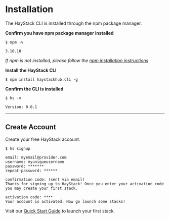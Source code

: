# Installation

The HayStack CLI is installed through the npm package manager.

**Confirm you have npm package manager installed**

```
$ npm -v

3.10.10
```

*If npm is not installed, please follow the [npm installation instructions](https://www.npmjs.com/get-npm)*

**Install the HayStack CLI**

```
$ npm install haystackhub.cli -g
```

**Confirm the CLI is installed**

```
$ hs -v

Version: 0.0.1
```


---


## Create Account

Create your free HayStack account.

```
$ hs signup

email: myemail@provider.com
username: myuniqueusername
password: *******
repeat-password: ******

confirmation code: (sent via email)
Thanks for signing up to HayStack! Once you enter your activation code you may create your first stack.

activation code: ****
Your account is activated. Now go launch some stacks! 

```





Visit our [Quick Start Guide](../quickstart/index.md) to launch your first stack.

